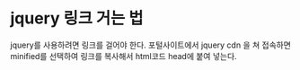 # jquery 링크 거는 법

jquery를 사용하려면 링크를 걸어야 한다. 포털사이트에서 jquery cdn 을 쳐 접속하면 minified를 선택하여 링크를 복사해서 html코드 head에 붙여 넣는다.
